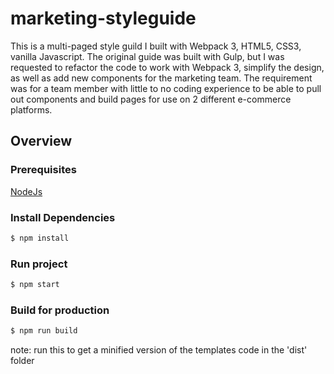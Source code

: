 # marketing-styleguide
This is a multi-paged style guild I built with Webpack 3, HTML5, CSS3, vanilla Javascript. The original guide was built with Gulp, but I was requested to refactor the code to work with Webpack 3, simplify the design, as well as add new components for the marketing team. The requirement was for a team member with little to no coding experience to be able to pull out components and build pages for use on 2 different e-commerce platforms. 

## Overview ##

### Prerequisites ###
[NodeJs](https://nodejs.org/)


### Install Dependencies ###

```sh
$ npm install
```

### Run project ###

```sh
$ npm start
```

### Build for production ###

```sh
$ npm run build
```

note: run this to get a minified version of the templates code in the 'dist' folder
